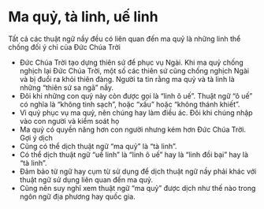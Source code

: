 # Ma quỷ, tà linh, uế linh

Tất cả các thuật ngữ nầy đều có liên quan đến ma quỷ là những linh thể chống đối ý chỉ của Đức Chúa Trời
- Đức Chúa Trời tạo dựng thiên sứ để phục vụ Ngài. Khi ma quỷ chống nghịch lại Đức Chúa Trời, một số các thiên sứ cũng chống nghịch Ngài và bị đuổi ra khỏi thiên đàng. Người ta tin rằng ma quỷ và tà linh là những “thiên sứ sa ngã” nầy. 
- Đôi khi những con quỷ này còn được gọi là “linh ô uế”.  Thuật ngữ “ô uế” có nghĩa là “không tinh sạch”, hoặc “xấu” hoặc “không thánh khiết”.
- Vì quỷ phục vụ ma quỷ, nên chúng hay làm điều ác.  Đôi khi chúng nhập vào con người và kiểm soát họ
- Ma quỷ có quyền năng hơn con người nhưng kém hơn Đức Chúa Trời.
Gợi ý dịch
- Cũng có thể dịch thuật ngữ “ma quỷ” là “tà linh”. 
- Có thể dịch thuật ngữ “uế linh” là “linh ô uế” hay là “linh đồi bại” hay là “tà linh”.
- Đảm bảo từ ngữ hay cụm từ sử dụng để dịch thuật ngữ nầy phải khác với thuật ngữ sử dụng liên quan đến ma quỷ.
- Cũng nên suy nghĩ xem thuật ngữ “ma quỷ” được dịch như thế nào trong ngôn ngữ địa phương hay quốc gia.


